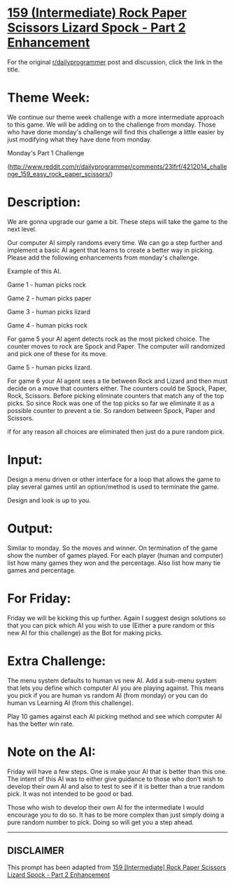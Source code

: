 # [159 (Intermediate) Rock Paper Scissors Lizard Spock - Part 2 Enhancement](https://www.reddit.com/r/dailyprogrammer/comments/23qy19/4232014_challenge_159_intermediate_rock_paper/)

For the original [r/dailyprogrammer](https://www.reddit.com/r/dailyprogrammer/) post and discussion, click the link in the title.

# Theme Week:
We continue our theme week challenge with a more intermediate approach to this game. We will be adding on to the challenge from monday. Those who have done monday's challenge will find this challenge a little easier by just modifying what they have done from monday.

Monday's Part 1 Challenge

(http://www.reddit.com/r/dailyprogrammer/comments/23lfrf/4212014_challenge_159_easy_rock_paper_scissors/)
# Description:
We are gonna upgrade our game a bit. These steps will take the game to the next level.

Our computer AI simply randoms every time. We can go a step further and implement a basic AI agent that learns to create a better way in picking. Please add the following enhancements from monday's challenge.

Example of this AI.

Game 1 - human picks rock

Game 2 - human picks paper

Game 3 - human picks lizard

Game 4 - human picks rock

For game 5 your AI agent detects rock as the most picked choice. The counter moves to rock are Spock and Paper. The computer will randomized and pick one of these for its move.

Game 5 - human picks lizard.

For game 6 your AI agent sees a tie between Rock and Lizard and then must decide on a move that counters either. The counters could be Spock, Paper, Rock, Scissors. Before picking eliminate counters that match any of the top picks. So since Rock was one of the top picks so far we eliminate it as a possible counter to prevent a tie. So random between Spock, Paper and Scissors.

if for any reason all choices are eliminated then just do a pure random pick.

# Input:
Design a menu driven or other interface for a loop that allows the game to play several games until an option/method is used to terminate the game.

Design and look is up to you.

# Output:
Similar to monday. So the moves and winner. On termination of the game show the number of games played. For each player (human and computer) list how many games they won and the percentage. Also list how many tie games and percentage.

# For Friday:
Friday we will be kicking this up further. Again I suggest design solutions so that you can pick which AI you wish to use (Either a pure random or this new AI for this challenge) as the Bot for making picks.

# Extra Challenge:
The menu system defaults to human vs new AI. Add a sub-menu system that lets you define which computer AI you are playing against. This means you pick if you are human vs random AI (from monday) or you can do human vs Learning AI (from this challenge).

Play 10 games against each AI picking method and see which computer AI has the better win rate.

# Note on the AI:
Friday will have a few steps. One is make your AI that is better than this one. The intent of this AI was to either give guidance to those who don't wish to develop their own AI and also to test to see if it is better than a true random pick. It was not intended to be good or bad.

Those who wish to develop their own AI for the intermediate I would encourage you to do so. It has to be more complex than just simply doing a pure random number to pick. Doing so will get you a step ahead.


----
## **DISCLAIMER**
This prompt has been adapted from [159 [Intermediate] Rock Paper Scissors Lizard Spock - Part 2 Enhancement](https://www.reddit.com/r/dailyprogrammer/comments/23qy19/4232014_challenge_159_intermediate_rock_paper/
)
